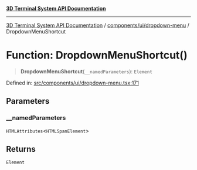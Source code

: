 [**3D Terminal System API Documentation**](../../../../README.md)

***

[3D Terminal System API Documentation](../../../../README.md) / [components/ui/dropdown-menu](../README.md) / DropdownMenuShortcut

# Function: DropdownMenuShortcut()

> **DropdownMenuShortcut**(`__namedParameters`): `Element`

Defined in: [src/components/ui/dropdown-menu.tsx:171](https://github.com/Dicommunitas/ThreeJS_Terminal_3D/blob/1e74b7c848780edcc8caac62c0023b31b5be34f5/src/components/ui/dropdown-menu.tsx#L171)

## Parameters

### \_\_namedParameters

`HTMLAttributes`\<`HTMLSpanElement`\>

## Returns

`Element`
